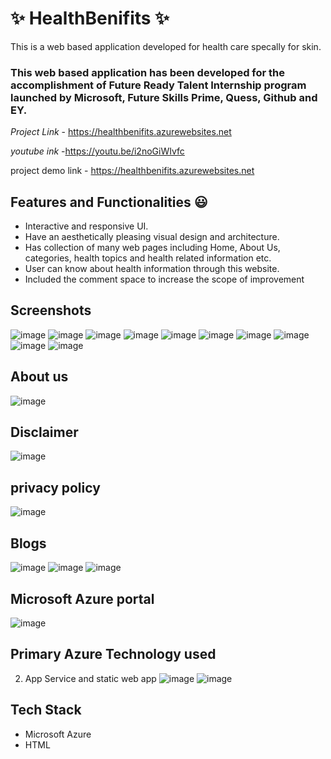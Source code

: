 # ✨ HealthBenifits ✨

This is a web based application developed for health care specally for skin.

### This web based application has been developed for the accomplishment of Future Ready Talent Internship program launched by Microsoft, Future Skills Prime, Quess, Github and EY.


*Project Link* - https://healthbenifits.azurewebsites.net

*youtube ink*  -https://youtu.be/i2noGiWIvfc

project demo link - https://healthbenifits.azurewebsites.net
## Features and Functionalities 😃

- Interactive and responsive UI.
- Have an aesthetically pleasing visual design and architecture.
- Has collection of many web pages including Home, About Us, categories, health topics and health related information etc.
- User can know about health information through this website.
- Included the comment space to increase the scope of improvement 

## Screenshots
![image](https://user-images.githubusercontent.com/118513179/204717652-b306bae6-6b9d-4ecf-bc8e-44847598b418.png)
![image](https://user-images.githubusercontent.com/118513179/204717699-d219f2be-4a55-4364-a877-8059cb8b5ab1.png)
![image](https://user-images.githubusercontent.com/118513179/204717790-fe8d8891-6c90-4d03-bf28-117ca5b634ee.png)
![image](https://user-images.githubusercontent.com/118513179/204717841-5cb194c9-6409-4c3e-867c-721b91d70809.png)
![image](https://user-images.githubusercontent.com/118513179/204717898-9c9963ef-5596-47ac-99e4-f7936c1c7ae9.png)
![image](https://user-images.githubusercontent.com/118513179/204717950-819db7af-ff9c-4068-a3c8-5d2c4e350408.png)
![image](https://user-images.githubusercontent.com/118513179/204717984-699a72f8-4548-4a38-b259-17be31773408.png)
![image](https://user-images.githubusercontent.com/118513179/204718026-54fb2a72-24e2-4e69-bbdd-9583c04e8de9.png)
![image](https://user-images.githubusercontent.com/118513179/204718078-635523ee-501e-4698-95ed-b5f6dc7f1788.png)
![image](https://user-images.githubusercontent.com/118513179/204718133-39f0b6d0-2b17-4720-90a1-927c0c151a79.png)

## About us
![image](https://user-images.githubusercontent.com/118513179/204718195-4f24d679-6bf8-48b0-90ad-9cbb2d9ae87e.png)

## Disclaimer
![image](https://user-images.githubusercontent.com/118513179/204718255-7fe1c359-d4e0-41f3-add4-8db7d6346458.png)

## privacy policy
![image](https://user-images.githubusercontent.com/118513179/204718304-7b987013-e187-4049-ac5c-ee5f9271bcee.png)

## Blogs
![image](https://user-images.githubusercontent.com/118513179/204718429-de079bed-4bec-4a55-91bc-60732170093f.png)
![image](https://user-images.githubusercontent.com/118513179/204718477-4fd50015-b98a-4659-950a-ebd5a8f3400c.png)
![image](https://user-images.githubusercontent.com/118513179/204718527-3bd9344c-93c3-40fb-8962-dd9b51b8c6ee.png)

## Microsoft Azure portal
![image](https://user-images.githubusercontent.com/118513179/208098995-27cc185d-31be-4c0b-8ce6-c4941b858832.png)

## Primary Azure Technology used
2. App Service and static web app
![image](https://user-images.githubusercontent.com/118513179/204718672-17eceb34-00df-4c3e-9add-bf108f493e15.png)
![image](https://user-images.githubusercontent.com/118513179/208091454-f72e791d-cdba-48f6-ae14-0b7ca07dfc2b.png)

## Tech Stack
- Microsoft Azure
- HTML
